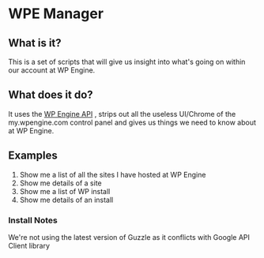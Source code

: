 # WPE Manager

## What is it? 

This is a set of scripts that will give us insight into what's going on within our account at WP Engine. 

## What does it do? 

It uses the [WP Engine API](https://wpengineapi.com/reference) , strips out all the useless UI/Chrome of the my.wpengine.com control panel and gives us things we need
to know about at WP Engine. 



## Examples 

1. Show me a list of all the sites I have hosted at WP Engine
1. Show me details of a site 
1. Show me a list of WP install
1. Show me details of an install 



### Install Notes

We're not using the latest version of Guzzle as it conflicts with Google API Client library